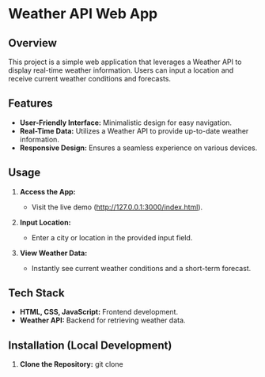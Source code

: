 # Weather API Web App

## Overview

This project is a simple web application that leverages a Weather API to display real-time weather information. Users can input a location and receive current weather conditions and forecasts.

## Features

- **User-Friendly Interface:** Minimalistic design for easy navigation.
- **Real-Time Data:** Utilizes a Weather API to provide up-to-date weather information.
- **Responsive Design:** Ensures a seamless experience on various devices.

## Usage

1. **Access the App:**
   - Visit the live demo (http://127.0.0.1:3000/index.html).

2. **Input Location:**
   - Enter a city or location in the provided input field.

3. **View Weather Data:**
   - Instantly see current weather conditions and a short-term forecast.

## Tech Stack

- **HTML, CSS, JavaScript:** Frontend development.
- **Weather API:** Backend for retrieving weather data.

## Installation (Local Development)

1. **Clone the Repository:**
   git clone
